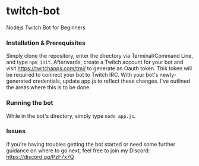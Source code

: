 # twitch-bot
Nodejs Twitch Bot for Beginners

### Installation & Prerequisites
Simply clone the repository, enter the directory via Terminal/Command Line, and type `npm init`. Afterwards, create a Twitch account for your bot and visit https://twitchapps.com/tmi/ to generate an Oauth token. This token will be required to connect your bot to Twitch IRC. With your bot's newly-generated credentials, update app.js to reflect these changes. I've outlined the areas where this is to be done.

### Running the bot
While in the bot's directory, simply type `node app.js`.

### Issues
If you're having troubles getting the bot started or need some further guidance on where to go next, feel free to join my Discord: https://discord.gg/PzF7x7Q
